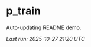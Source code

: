 # p_train

Auto-updating README demo.

<!--START_SECTION:status-->
_Last run: 2025-10-27 21:20 UTC_
<!--END_SECTION:status-->

























































































































































































































































































































































































































































































































































































































































































































































































































































































































































































































































































































































































































































































































































































































































































































